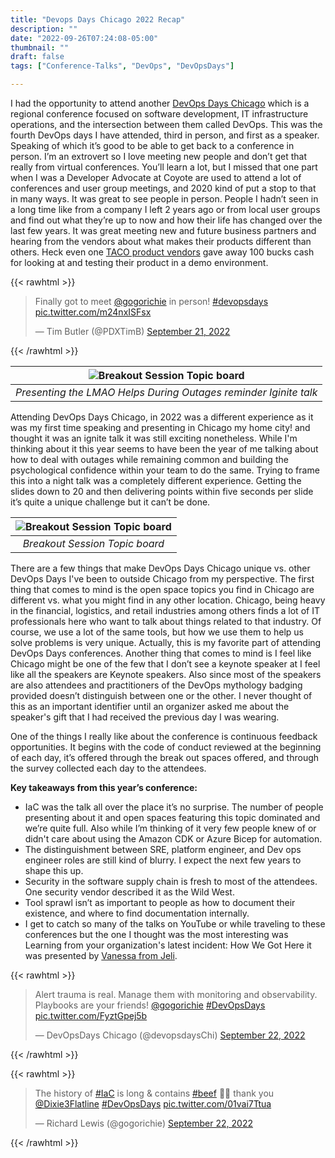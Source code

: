 ```yaml
---
title: "Devops Days Chicago 2022 Recap"
description: ""
date: "2022-09-26T07:24:08-05:00"
thumbnail: ""
draft: false
tags: ["Conference-Talks", "DevOps", "DevOpsDays"]

---
```

I had the opportunity to attend another [DevOps Days Chicago](https://devopsdays.org/events/2022-chicago/welcome/) which is a regional conference focused on software development, IT infrastructure operations, and the intersection between them called DevOps. This was the fourth DevOps days I have attended, third in person, and first as a speaker. Speaking of which it’s good to be able to get back to a conference in person. I’m an extrovert so I love meeting new people and don’t get that really from virtual conferences. You’ll learn a lot, but I missed that one part when I was a Developer Advocate at Coyote are used to attend a lot of conferences and user group meetings, and 2020 kind of put a stop to that in many ways. It was great to see people in person. People I hadn’t seen in a long time like from a company I left 2 years ago or from local user groups and find out what they’re up to now and how their life has changed over the last few years. It was great meeting new and future business partners and hearing from the vendors about what makes their products different than others. Heck even one [TACO product vendors](https://itnext.io/spice-up-your-infrastructure-as-code-with-tacos-1a9c179e0783) gave away 100 bucks cash for looking at and testing their product in a demo environment.

{{< rawhtml >}}
<blockquote class="twitter-tweet"><p lang="en" dir="ltr">Finally got to meet <a href="https://twitter.com/gogorichie?ref_src=twsrc%5Etfw">@gogorichie</a> in person! <a href="https://twitter.com/hashtag/devopsdays?src=hash&amp;ref_src=twsrc%5Etfw">#devopsdays</a> <a href="https://t.co/m24nxISFsx">pic.twitter.com/m24nxISFsx</a></p>&mdash; Tim Butler (@PDXTimB) <a href="https://twitter.com/PDXTimB/status/1572585762591502339?ref_src=twsrc%5Etfw">September 21, 2022</a></blockquote> <script async src="https://platform.twitter.com/widgets.js" charset="utf-8"></script>
{{< /rawhtml >}}


|![Breakout Session Topic board](https://pbs.twimg.com/media/FdR31qiX0AIZQNE?format=jpg&name=4096x4096)|
|:--:|
| *Presenting the LMAO Helps During Outages reminder Iginite talk* |


Attending DevOps Days Chicago, in 2022 was a different experience as it was my first time speaking and presenting in Chicago my home city! and thought it was an ignite talk it was still exciting nonetheless. While I'm thinking about it this year seems to have been the year of me talking about how to deal with outages while remaining common and building the psychological confidence within your team to do the same. Trying to frame this into a night talk was a completely different experience. Getting the slides down to 20 and then delivering points within five seconds per slide it’s quite a unique challenge but it can’t be done.

|![Breakout Session Topic board](https://pbs.twimg.com/media/FdM4Vl9WAAQ_qwh?format=jpg&name=4096x4096)|
|:--:|
| *Breakout Session Topic board* |

There are a few things that make DevOps Days Chicago unique vs. other DevOps Days I've been to outside Chicago from my perspective. The first thing that comes to mind is the open space topics you find in Chicago are different vs. what you might find in any other location. Chicago, being heavy in the financial, logistics, and retail industries among others finds a lot of IT professionals here who want to talk about things related to that industry. Of course, we use a lot of the same tools, but how we use them to help us solve problems is very unique. Actually, this is my favorite part of attending DevOps Days conferences. Another thing that comes to mind is I feel like Chicago might be one of the few that I don’t see a keynote speaker at I feel like all the speakers are Keynote speakers. Also since most of the speakers are also attendees and practitioners of the DevOps mythology badging provided doesn’t distinguish between one or the other. I never thought of this as an important identifier until an organizer asked me about the speaker's gift that I had received the previous day I was wearing.

One of the things I really like about the conference is continuous feedback opportunities. It begins with the code of conduct reviewed at the beginning of  each day, it’s offered through the break out spaces offered, and through the survey collected each day to the attendees.

**Key takeaways from this year’s conference:**

- IaC was the talk all over the place it’s no surprise. The number of people presenting about it and open spaces featuring this topic dominated and we’re quite full. Also while I’m thinking of it very few people knew of or didn't care about using the Amazon CDK or Azure Bicep for automation.
- The distinguishment between SRE, platform engineer, and Dev ops engineer roles are still kind of blurry. I expect the next few years to shape this up.
- Security in the software supply chain is fresh to most of the attendees. One security vendor described it as the Wild West.
- Tool sprawl isn’t as important to people as how to document their existence, and where to find documentation internally.
- I get to catch so many of the talks on YouTube or while traveling to these conferences but the one I thought was the most interesting was Learning from your organization's latest incident: How We Got Here it was presented by [Vanessa from Jeli](https://devopsdays.org/events/2022-chicago/program/vanessa-huerta-granda/).

{{< rawhtml >}}
<blockquote class="twitter-tweet"><p lang="en" dir="ltr">Alert trauma is real. Manage them with monitoring and observability. Playbooks are your friends! <a href="https://twitter.com/gogorichie?ref_src=twsrc%5Etfw">@gogorichie</a> <a href="https://twitter.com/hashtag/DevOpsDays?src=hash&amp;ref_src=twsrc%5Etfw">#DevOpsDays</a> <a href="https://t.co/FyztGpej5b">pic.twitter.com/FyztGpej5b</a></p>&mdash; DevOpsDays Chicago (@devopsdaysChi) <a href="https://twitter.com/devopsdaysChi/status/1573014471387525120?ref_src=twsrc%5Etfw">September 22, 2022</a></blockquote> <script async src="https://platform.twitter.com/widgets.js" charset="utf-8"></script>
{{< /rawhtml >}}

{{< rawhtml >}}
<blockquote class="twitter-tweet"><p lang="en" dir="ltr">The history of <a href="https://twitter.com/hashtag/IaC?src=hash&amp;ref_src=twsrc%5Etfw">#IaC</a> is long &amp; contains <a href="https://twitter.com/hashtag/beef?src=hash&amp;ref_src=twsrc%5Etfw">#beef</a> 🤌🏾 thank you <a href="https://twitter.com/Dixie3Flatline?ref_src=twsrc%5Etfw">@Dixie3Flatline</a> <a href="https://twitter.com/hashtag/DevOpsDays?src=hash&amp;ref_src=twsrc%5Etfw">#DevOpsDays</a> <a href="https://t.co/01vai7Ttua">pic.twitter.com/01vai7Ttua</a></p>&mdash; Richard Lewis (@gogorichie) <a href="https://twitter.com/gogorichie/status/1572965455740145664?ref_src=twsrc%5Etfw">September 22, 2022</a></blockquote> <script async src="https://platform.twitter.com/widgets.js" charset="utf-8"></script>
{{< /rawhtml >}}